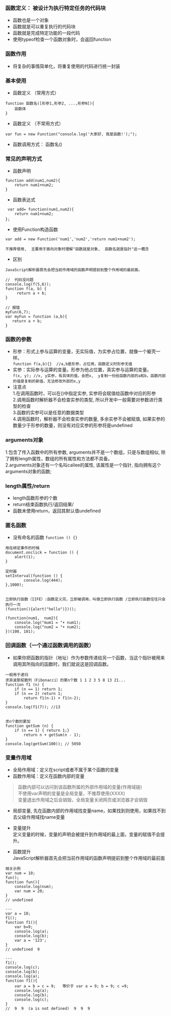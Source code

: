 ### 函数定义： 被设计为执行特定任务的代码块  
+ 函数也是一个对象
+ 函数就是可以重复执行的代码块
+ 函数就是完成特定功能的一段代码
+ 使用typeof检查一个函数对象时，会返回function


### 函数作用
+ 将复杂的事情简单化，将重复使用的代码进行统一封装


### 基本使用
+ 函数定义  （常用方式）
```
function 函数名([形参1,形参2, ...,形参N]){
    函数体
}
```
+ 函数定义 （不常用方式）
```
var fun = new Function("console.log('大家好, 我是函数!');");
```
+ 函数调用方式： 函数名()


### 常见的声明方式
+ 函数声明
```
function add(num1,num2){
    return num1+num2;
}
```
+ 函数表达式
```
 var add= function(num1,num2){
    return num1+num2;
};　
```
+ 使用Function构造函数
```
var add = new Function('num1','num2','return num1+num2');  

不推荐使用,  主要用于面向对象时理解"函数就是对象,  函数名就是指针"这一概念
```
+ 区别
```
JavaScript解析器首先会把当前作用域的函数声明提前到整个作用域的最前面。

//  代码没问题  
console.log(f(5,6));
function f(a, b) {
     return a + b;
}

// 报错
myFun(6,7);
var myFun = function (a,b){
   return a + b;
}
```

### 函数的参数
+ 形参：形式上参与运算的变量，无实际值，为实参占位置，就像一个躯壳一样。  
` function f(a,b){}  //a,b是形参，占位用，函数定义时形参无值 `  
+ 实参：实际参与运算的变量。形参为他占位置，真实参与运算的变量。  
`f(x, y); //x, y实参，有具体的值，会把x,  y复制一份给函数内部的a和b，函数内部的值是复制的新值，无法修改外部的x,y`
+ 注意点  
1.在调用函数时，可以在()中指定实参,  实参将会赋值给函数中对应的形参  
2.调用函数时解析器不会检查实参的类型,   所以开发中一般需要对参数进行类型的检查  
3.函数的实参可以是任意的数据类型  
4.调用函数时，解析器不会检查实参的数量, 多余实参不会被赋值,  如果实参的数量少于形参的数量，则没有对应实参的形参将是undefined

### arguments对象
1.包含了传入函数中的所有参数,  arguments并不是一个数组，只是与数组相似,  除了拥有length属性，数组的所有属性和方法都不具备。  
2.arguments对象还有一个名叫callee的属性,  该属性是一个指针,  指向拥有这个arguments对象的函数;  

### length属性/return
+ length函数形参的个数
+ return结束函数执行/返回结果/
+ 函数未使用return，返回其默认值undefined

### 匿名函数
+ 没有命名的函数 `function () {}`
```
用在绑定事件的时候
document.onclick = function () {
    alert(1);
}

定时器
setInterval(function () {
        console.log(444);
},1000);


立即执行函数（IIFE）:函数定义完，立即被调用，叫做立即执行函数 /立即执行函数往往只会执行一次
(function(){alert("hello")})();

(function(num1,  num2){
	console.log("mum1 = "+ num1);
	console.log("num2 = "+ num2);
})(100, 101);

```

### 回调函数（一个通过函数调用的函数）
+ 如果你把函数的指针（地址）作为参数传递给另一个函数，当这个指针被用来调用其所指向的函数时，我们就说这是回调函数。
```
一般用于递归
求菲波那契数列（Fibonacci）的第n个数 1 1 2 3 5 8 13 21...
function f1 (n) {
    if (n == 1) return 1;
    if (n == 2) return 1;
        return f1(n-1) + f1(n-2);
}
console.log(f1(7)); //13


求n个数的累加
function getSum (n) {
    if (n == 1) { return 1;}
        return n + getSum(n - 1);
}
console.log(getSum(100)); // 5050
```

### 变量作用域
 - 全局作用域：定义在script或者不属于某个函数的变量
 - 函数作用域：定义在函数内部的变量
 > 函数内部可以访问到该函数所属的外部作用域的变量(作用域链)  
 > 不使用var声明的变量是全局变量，不推荐使用(XXXX)  
 > 变量退出作用域之后会销毁，全局变量关闭网页或浏览器才会销毁

- 局部变量, 先在函数内部的作用域找变量name，如果找到则使用，如果找不到去父级作用域找name变量  

- 变量提升  
定义变量的时候，变量的声明会被提升到作用域的最上面，变量的赋值不会提升。
- 函数提升  
JavaScript解析器首先会把当前作用域的函数声明提前到整个作用域的最前面
```
相关示例
var num = 10;
fun();
function fun(){
    console.log(num);
    var num = 20;
}
// undefined

---
var a = 18;
f1();
function f1(){
    var b=9;
    console.log(a);
    console.log(b);
    var a = '123';
}
// undefined  9

---
f1();
console.log(c);
console.log(b);
console.log(a);
function f1(){
    var a = b = c = 9;   等价于 var a = 9; b = 9; c =9;
    console.log(a);
    console.log(b);
    console.log(c);
}
//  9  9  (a is not defined)  9  9  9 
```